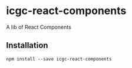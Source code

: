 # icgc-react-components

A lib of React Components

## Installation

```
npm install --save icgc-react-components
```
